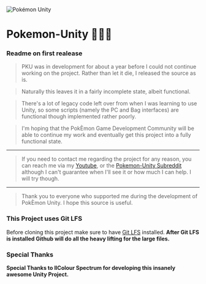 ![Pokémon Unity](http://i.imgur.com/jYTvnaV.png)
# Pokemon-Unity :clap::clap::clap:

### Readme on first realease

>  PKU was in development for about a year before I could
>  not continue working on the project. Rather than let it
>  die, I released the source as is.

>  Naturally this leaves it in a fairly incomplete state,
>  albeit functional.

>  There's a lot of legacy code left over from when I was
>  learning to use Unity, so some scripts (namely the PC 
>  and Bag interfaces) are functional though implemented
>  rather poorly.

>  I'm hoping that the PokÈmon Game Development Community
>  will be able to continue my work and eventually get this
>  project into a fully functional state.

---------------------------------------------------------

>  If you need to contact me regarding the project for 
>  any reason, you can reach me via my [Youtube](https://www.youtube.com/user/EclipseJewel), or
>  the [Pokemon-Unity Subreddit](https://www.youtube.com/user/EclipseJewel) although I can't guarantee
>  when I'll see it or how much I can help.
>  I will try though.

---------------------------------------------------------

> Thank you to everyone who supported me during the 
> development of PokÈmon Unity. 
> I hope this source is useful.



### This Project uses Git LFS
Before cloning this project make sure to have [Git LFS](https://git-lfs.github.com./) installed. **After Git LFS is installed Github will do all the heavy lifting for the large files.** 


### Special Thanks
**Special Thanks to IIColour Spectrum for developing this insanely awesome Unity Project.**



